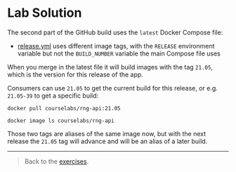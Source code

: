 # Lab Solution

The second part of the GitHub build uses the `latest` Docker Compose file:

- [release.yml](./rng/release.yml) uses different image tags, with the `RELEASE` environment variable but not the `BUILD_NUMBER` variable the main Compose file uses

When you merge in the latest file it will build images with the tag `21.05`, which is the version for this release of the app.

Consumers can use `21.05` to get the current build for this release, or e.g. `21.05-39` to get a specific build:

```
docker pull courselabs/rng-api:21.05

docker image ls courselabs/rng-api
```

Those two tags are aliases of the same image now, but with the next release the `21.05` tag will advance and will be an alias of a later build.

___
> Back to the [exercises](README.md).